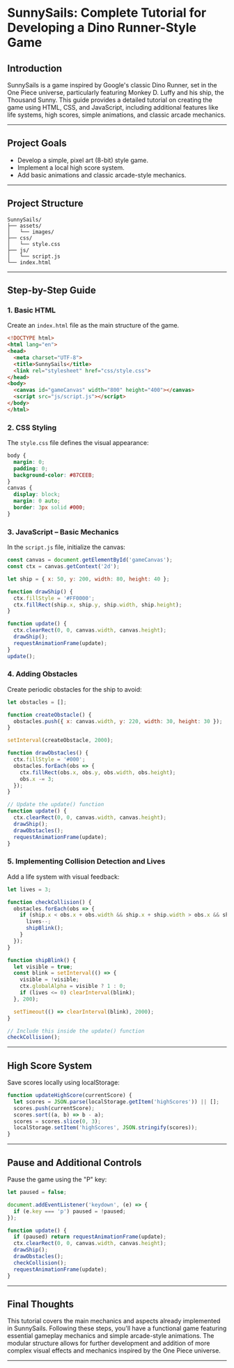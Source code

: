 # SunnySails: Complete Tutorial for Developing a Dino Runner-Style Game

## Introduction

SunnySails is a game inspired by Google's classic Dino Runner, set in the One Piece universe, particularly featuring Monkey D. Luffy and his ship, the Thousand Sunny. This guide provides a detailed tutorial on creating the game using HTML, CSS, and JavaScript, including additional features like life systems, high scores, simple animations, and classic arcade mechanics.

---

## Project Goals

- Develop a simple, pixel art (8-bit) style game.
- Implement a local high score system.
- Add basic animations and classic arcade-style mechanics.

---

## Project Structure

```
SunnySails/
├── assets/
│   └── images/
├── css/
│   └── style.css
├── js/
│   └── script.js
└── index.html
```

---

## Step-by-Step Guide

### 1. Basic HTML
Create an `index.html` file as the main structure of the game.
```html
<!DOCTYPE html>
<html lang="en">
<head>
  <meta charset="UTF-8">
  <title>SunnySails</title>
  <link rel="stylesheet" href="css/style.css">
</head>
<body>
  <canvas id="gameCanvas" width="800" height="400"></canvas>
  <script src="js/script.js"></script>
</body>
</html>
```

### 2. CSS Styling
The `style.css` file defines the visual appearance:
```css
body {
  margin: 0;
  padding: 0;
  background-color: #87CEEB;
}
canvas {
  display: block;
  margin: 0 auto;
  border: 3px solid #000;
}
```

### 3. JavaScript – Basic Mechanics
In the `script.js` file, initialize the canvas:
```javascript
const canvas = document.getElementById('gameCanvas');
const ctx = canvas.getContext('2d');

let ship = { x: 50, y: 200, width: 80, height: 40 };

function drawShip() {
  ctx.fillStyle = '#FF0000';
  ctx.fillRect(ship.x, ship.y, ship.width, ship.height);
}

function update() {
  ctx.clearRect(0, 0, canvas.width, canvas.height);
  drawShip();
  requestAnimationFrame(update);
}
update();
```

### 4. Adding Obstacles
Create periodic obstacles for the ship to avoid:
```javascript
let obstacles = [];

function createObstacle() {
  obstacles.push({ x: canvas.width, y: 220, width: 30, height: 30 });
}

setInterval(createObstacle, 2000);

function drawObstacles() {
  ctx.fillStyle = '#000';
  obstacles.forEach(obs => {
    ctx.fillRect(obs.x, obs.y, obs.width, obs.height);
    obs.x -= 3;
  });
}

// Update the update() function
function update() {
  ctx.clearRect(0, 0, canvas.width, canvas.height);
  drawShip();
  drawObstacles();
  requestAnimationFrame(update);
}
```

### 5. Implementing Collision Detection and Lives

Add a life system with visual feedback:
```javascript
let lives = 3;

function checkCollision() {
  obstacles.forEach(obs => {
    if (ship.x < obs.x + obs.width && ship.x + ship.width > obs.x && ship.y < obs.y + obs.height && ship.y + ship.height > obs.y) {
      lives--;
      shipBlink();
    }
  });
}

function shipBlink() {
  let visible = true;
  const blink = setInterval(() => {
    visible = !visible;
    ctx.globalAlpha = visible ? 1 : 0;
    if (lives <= 0) clearInterval(blink);
  }, 200);

  setTimeout(() => clearInterval(blink), 2000);
}

// Include this inside the update() function
checkCollision();
```

---

## High Score System

Save scores locally using localStorage:
```javascript
function updateHighScore(currentScore) {
  let scores = JSON.parse(localStorage.getItem('highScores')) || [];
  scores.push(currentScore);
  scores.sort((a, b) => b - a);
  scores = scores.slice(0, 3);
  localStorage.setItem('highScores', JSON.stringify(scores));
}
```

---

## Pause and Additional Controls

Pause the game using the "P" key:
```javascript
let paused = false;

document.addEventListener('keydown', (e) => {
  if (e.key === 'p') paused = !paused;
});

function update() {
  if (paused) return requestAnimationFrame(update);
  ctx.clearRect(0, 0, canvas.width, canvas.height);
  drawShip();
  drawObstacles();
  checkCollision();
  requestAnimationFrame(update);
}
```

---

## Final Thoughts

This tutorial covers the main mechanics and aspects already implemented in SunnySails. Following these steps, you'll have a functional game featuring essential gameplay mechanics and simple arcade-style animations. The modular structure allows for further development and addition of more complex visual effects and mechanics inspired by the One Piece universe.

---

